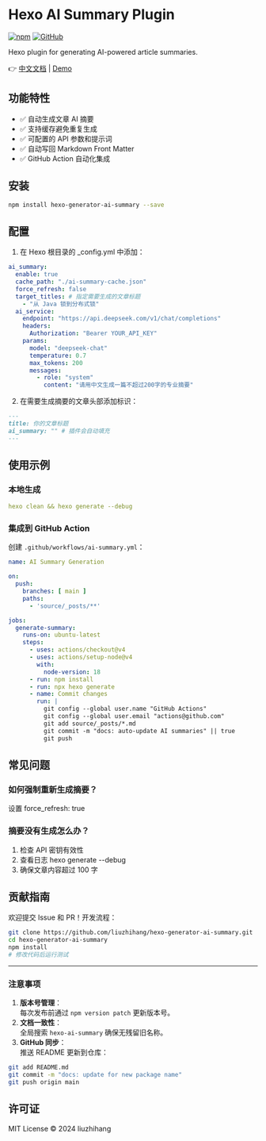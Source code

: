 ﻿# Hexo AI Summary Plugin

[![npm](https://img.shields.io/npm/v/hexo-generator-ai-summary)](https://www.npmjs.com/package/hexo-generator-ai-summary)
[![GitHub](https://img.shields.io/github/stars/liuzhihang/hexo-generator-ai-summary)](https://github.com/liuzhihang/hexo-generator-ai-summary)

Hexo plugin for generating AI-powered article summaries.

👉 [中文文档](README_CN.md) | [Demo](https://yourblog.com)

## 功能特性

- ✅ 自动生成文章 AI 摘要
- ✅ 支持缓存避免重复生成
- ✅ 可配置的 API 参数和提示词
- ✅ 自动写回 Markdown Front Matter
- ✅ GitHub Action 自动化集成

## 安装

```bash
npm install hexo-generator-ai-summary --save
```

## 配置

1. 在 Hexo 根目录的 _config.yml 中添加：

```yml
ai_summary:
  enable: true
  cache_path: "./ai-summary-cache.json"
  force_refresh: false
  target_titles: # 指定需要生成的文章标题
    - "从 Java 锁到分布式锁"
  ai_service:
    endpoint: "https://api.deepseek.com/v1/chat/completions"
    headers:
      Authorization: "Bearer YOUR_API_KEY"
    params:
      model: "deepseek-chat"
      temperature: 0.7
      max_tokens: 200
      messages:
        - role: "system"
          content: "请用中文生成一篇不超过200字的专业摘要"
```

2. 在需要生成摘要的文章头部添加标识：

```markdown
---
title: 你的文章标题
ai_summary: "" # 插件会自动填充
---
```

## 使用示例

### 本地生成

```yaml
hexo clean && hexo generate --debug
```

### 集成到 GitHub Action

创建 `.github/workflows/ai-summary.yml`：

```yaml
name: AI Summary Generation

on:
  push:
    branches: [ main ]
    paths:
      - 'source/_posts/**'

jobs:
  generate-summary:
    runs-on: ubuntu-latest
    steps:
      - uses: actions/checkout@v4
      - uses: actions/setup-node@v4
        with:
          node-version: 18
      - run: npm install
      - run: npx hexo generate
      - name: Commit changes
        run: |
          git config --global user.name "GitHub Actions"
          git config --global user.email "actions@github.com"
          git add source/_posts/*.md
          git commit -m "docs: auto-update AI summaries" || true
          git push
```

## 常见问题

### 如何强制重新生成摘要？

设置 force_refresh: true

### 摘要没有生成怎么办？

1. 检查 API 密钥有效性
2. 查看日志 hexo generate --debug
3. 确保文章内容超过 100 字

## 贡献指南

欢迎提交 Issue 和 PR！开发流程：

```bash
git clone https://github.com/liuzhihang/hexo-generator-ai-summary.git
cd hexo-generator-ai-summary
npm install
# 修改代码后运行测试
```

---

### **注意事项**

1. **版本号管理**：  
   每次发布前通过 `npm version patch` 更新版本号。
2. **文档一致性**：  
   全局搜索 `hexo-ai-summary` 确保无残留旧名称。
3. **GitHub 同步**：  
   推送 README 更新到仓库：

```bash
git add README.md
git commit -m "docs: update for new package name"
git push origin main
```

## 许可证

MIT License © 2024 liuzhihang